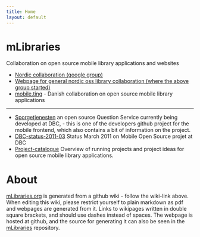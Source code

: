 ```yaml
---
title: Home
layout: default
---
```

# mLibraries

Collaboration on open source mobile library applications and websites

- [Nordic collaboration (google group)](http://groups.google.com/group/library-mobile-app-nordic-collaboration)
- [Webpage for general nordic oss library collaboration (where the above group started)](http://nordiclabs.org/)
- [mobile.ting](http://ting.dk/groups/mobileting) - Danish collaboration on open source mobile library applications

--------

- [Sporgetjenesten](http://github.com/rasmuserik/dbc-sporgetjeneste-mobil/) an open source Question Service currently being developed at DBC, - this is one of the developers github project for the mobile frontend, which also contains a bit of information on the project.
- [DBC-status-2011-03](http://mLibraries.org/DBC-status-2011-03) Status March 2011 on Mobile Open Source projet at DBC
- [Project-catalogue](http://mLibraries.org/Project-catalogue) Overview of running projects and project ideas for open source mobile library applications.

# About

[mLibraries.org](http://mLibraries.org/) is generated from a github wiki - follow the wiki-link above.
When editing this wiki, please restrict yourself to plain markdown as pdf and webpages are generated from it. Links to wikipages written in double square brackets, and should use dashes instead of spaces.
The webpage is hosted at github, and the source for generating it can also be seen in the [mLibraries](http://github.com/rasmuserik/mLibraries) repository.

